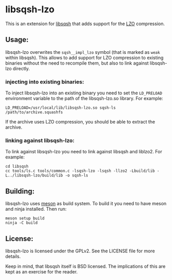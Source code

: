 libsqsh-lzo
===========

This is an extension for [libsqsh](https://github.com/Gottox/libsqsh) that adds
support for the [LZO](http://www.oberhumer.com/opensource/lzo/) compression.

## Usage:

libsqsh-lzo overwrites the `sqsh__impl_lzo` symbol (that is marked as `weak`
within libsqsh). This allows to add support for LZO compression to existing binaries
without the need to recompile them, but also to link against libsqsh-lzo directly.

### injecting into existing binaries:

To inject libsqsh-lzo into an existing binary you need to set the `LD_PRELOAD`
environment variable to the path of the libsqsh-lzo.so library. For example:

```
LD_PRELOAD=/usr/local/lib/libsqsh-lzo.so sqsh-ls /path/to/archive.squashfs
```

If the archive uses LZO compression, you should be able to extract the archive.

### linking against libsqsh-lzo:

To link against libsqsh-lzo you need to link against libsqsh and liblzo2. For 
example:

```
cd libsqsh
cc tools/ls.c tools/common.c -lsqsh-lzo -lsqsh -llzo2 -Lbuild/lib -L../libsqsh-lzo/build/lib -o sqsh-ls
```

## Building:

libsqsh-lzo uses [meson](https://mesonbuild.com/) as build system. To build it
you need to have meson and ninja installed. Then run:

```
meson setup build 
ninja -C build
```

## License:

libsqsh-lzo is licensed under the GPLv2. See the LICENSE file for more details.

Keep in mind, that libsqsh itself is BSD licensed. The implications of this are
kept as an exercise for the reader.
